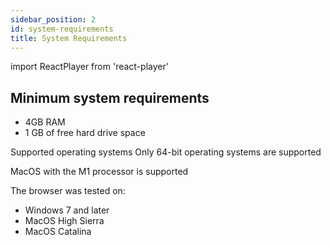 ```yaml
---
sidebar_position: 2
id: system-requirements
title: System Requirements
---
```

import ReactPlayer from 'react-player'


## Minimum system requirements
- 4GB RAM
- 1 GB of free hard drive space

Supported operating systems
Only 64-bit operating systems are supported

MacOS with the M1 processor is supported

The browser was tested on:

- Windows 7 and later
- MacOS High Sierra
- MacOS Catalina


